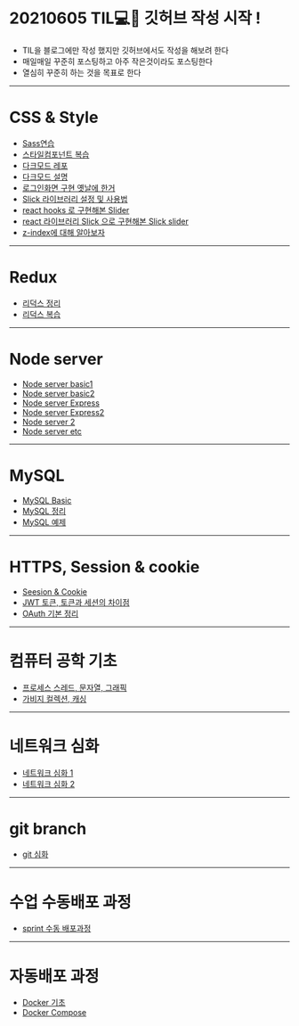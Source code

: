 # 20210605 TIL💻📝 깃허브 작성 시작 ! 

- TIL을 블로그에만 작성 했지만 깃허브에서도 작성을 해보려 한다
- 매일매일 꾸준히 포스팅하고 아주 작은것이라도 포스팅한다
- 열심히 꾸준히 하는 것을 목표로 한다
------------------------------------------------
# CSS & Style
- [Sass연습](https://github.com/Geonwoo-Lee/Sass-Practice-Demo)
- [스타일컴포넌트 복습](https://github.com/Geonwoo-Lee/TIL-/blob/main/TIL/TIL20210706.MD)
- [다크모드 레포](https://github.com/Geonwoo-Lee/Darkmode)
- [다크모드 설명](https://github.com/Geonwoo-Lee/TIL-/blob/main/TIL/Darkmode/TIL20210707.MD)
- [로그인화면 구현 옛날에 한거](https://github.com/Geonwoo-Lee/Sign-up-js-upgrade)
- [Slick 라이브러리 설정 및 사용법](https://github.com/Geonwoo-Lee/TIL-/blob/main/TIL/TIL20210715.MD)
- [react hooks 로 구현해본 Slider](https://github.com/Geonwoo-Lee/TIL-/blob/main/TIL/slider/TIL20210716.MD)
- [react 라이브러리 Slick 으로 구현해본 Slick slider](https://github.com/Geonwoo-Lee/TIL-/blob/main/TIL/slickSlider/slick.MD)
- [z-index에 대해 알아보자](https://github.com/Geonwoo-Lee/TIL-/blob/main/TIL/zindex/zindex.MD)
------------------------------------------------
# Redux

- [리덕스 정리](https://github.com/Geonwoo-Lee/TIL-/blob/main/TIL/Redux/20210709.MD)
- [리덕스 복습](https://github.com/Geonwoo-Lee/TIL-/blob/main/TIL/TIL20210713.MD)
------------------------------------------------
# Node server
- [Node server basic1](https://github.com/Geonwoo-Lee/TIL-/blob/main/TIL/NodeServer/NodeServerBasic.MD)
- [Node server basic2](https://github.com/Geonwoo-Lee/TIL-/blob/main/TIL/NodeServer/NodeServerBasic2.MD)
- [Node server Express](https://github.com/Geonwoo-Lee/TIL-/blob/main/TIL/NodeServer/NodeServerExpress.MD)
- [Node server Express2](https://github.com/Geonwoo-Lee/TIL-/blob/main/TIL/NodeServer/NodeServerExpress2.MD)
- [Node server 2](https://github.com/Geonwoo-Lee/TIL-/blob/main/TIL/NodeServer/NodeServer2.MD)
- [Node server etc](https://github.com/Geonwoo-Lee/TIL-/blob/main/TIL/TIL20210702.MD)
------------------------------------------------
# MySQL
- [MySQL Basic](https://github.com/Geonwoo-Lee/TIL-/blob/main/TIL/MySQL/TIL20210717~18MySQL.MD)
- [MySQL 정리](https://github.com/Geonwoo-Lee/TIL-/blob/main/TIL/MySQL/TIL20210719.MD)
- [MySQL 예제](https://github.com/Geonwoo-Lee/TIL-/blob/main/TIL/MySQL/TIL20210719M.MD)
------------------------------------------------
# HTTPS, Session & cookie
- [Seesion & Cookie](https://github.com/Geonwoo-Lee/TIL-/blob/main/TIL/TIL20210802.MD)
- [JWT 토큰, 토큰과 세션의 차이점](https://github.com/Geonwoo-Lee/TIL-/blob/main/TIL/TIL20210803.MD)
- [OAuth 기본 정리](https://github.com/Geonwoo-Lee/TIL-/blob/main/TIL/TIL20210804.MD)
------------------------------------------------
# 컴퓨터 공학 기초
- [프로세스 스레드, 문자열, 그래픽](https://github.com/Geonwoo-Lee/TIL-/blob/main/TIL/TIL20210805.MD)
- [가비지 컬렉션, 캐싱](https://github.com/Geonwoo-Lee/TIL-/blob/main/TIL/TIL20210806.MD)
------------------------------------------------
# 네트워크 심화
- [네트워크 심화 1](https://github.com/Geonwoo-Lee/TIL-/blob/main/TIL/TIL20210809.MD)
- [네트워크 심화 2](https://github.com/Geonwoo-Lee/TIL-/blob/main/TIL/TIL20210809(2).MD)
------------------------------------------------
# git branch
- [git 심화](https://github.com/Geonwoo-Lee/TIL-/blob/main/TIL/TIL20210810.MD)
------------------------------------------------
# 수업 수동배포 과정 
- [sprint 수동 배포과정](https://github.com/Geonwoo-Lee/TIL-/blob/main/TIL/TIL20210812.MD)
------------------------------------------------
# 자동배포 과정
- [Docker 기초](https://github.com/Geonwoo-Lee/TIL-/blob/main/TIL/TIL20210814.MD)
- [Docker Compose](https://github.com/Geonwoo-Lee/TIL-/blob/main/TIL/TIL20210815.MD)
